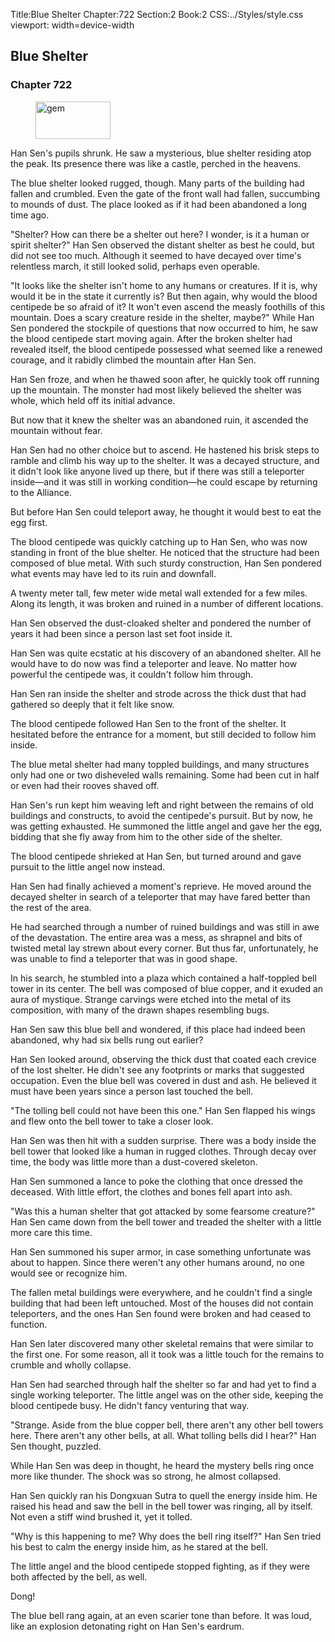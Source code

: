 Title:Blue Shelter 
Chapter:722 
Section:2 
Book:2 
CSS:../Styles/style.css 
viewport: width=device-width
  
## Blue Shelter
### Chapter 722 
<figure>
	<img src="../Images/gem.gif" alt="gem" id="gem" width="120" height="60" />
</figure>
  

  
  Han Sen's pupils shrunk. He saw a mysterious, blue shelter residing atop the peak. Its presence there was like a castle, perched in the heavens.

The blue shelter looked rugged, though. Many parts of the building had fallen and crumbled. Even the gate of the front wall had fallen, succumbing to mounds of dust. The place looked as if it had been abandoned a long time ago.

"Shelter? How can there be a shelter out here? I wonder, is it a human or spirit shelter?" Han Sen observed the distant shelter as best he could, but did not see too much. Although it seemed to have decayed over time's relentless march, it still looked solid, perhaps even operable.

"It looks like the shelter isn't home to any humans or creatures. If it is, why would it be in the state it currently is? But then again, why would the blood centipede be so afraid of it? It won't even ascend the measly foothills of this mountain. Does a scary creature reside in the shelter, maybe?" While Han Sen pondered the stockpile of questions that now occurred to him, he saw the blood centipede start moving again. After the broken shelter had revealed itself, the blood centipede possessed what seemed like a renewed courage, and it rabidly climbed the mountain after Han Sen.

Han Sen froze, and when he thawed soon after, he quickly took off running up the mountain. The monster had most likely believed the shelter was whole, which held off its initial advance.

But now that it knew the shelter was an abandoned ruin, it ascended the mountain without fear.

Han Sen had no other choice but to ascend. He hastened his brisk steps to ramble and climb his way up to the shelter. It was a decayed structure, and it didn't look like anyone lived up there, but if there was still a teleporter inside—and it was still in working condition—he could escape by returning to the Alliance.

But before Han Sen could teleport away, he thought it would best to eat the egg first.

The blood centipede was quickly catching up to Han Sen, who was now standing in front of the blue shelter. He noticed that the structure had been composed of blue metal. With such sturdy construction, Han Sen pondered what events may have led to its ruin and downfall.

A twenty meter tall, few meter wide metal wall extended for a few miles. Along its length, it was broken and ruined in a number of different locations.

Han Sen observed the dust-cloaked shelter and pondered the number of years it had been since a person last set foot inside it.

Han Sen was quite ecstatic at his discovery of an abandoned shelter. All he would have to do now was find a teleporter and leave. No matter how powerful the centipede was, it couldn't follow him through.

Han Sen ran inside the shelter and strode across the thick dust that had gathered so deeply that it felt like snow.

The blood centipede followed Han Sen to the front of the shelter. It hesitated before the entrance for a moment, but still decided to follow him inside.

The blue metal shelter had many toppled buildings, and many structures only had one or two disheveled walls remaining. Some had been cut in half or even had their rooves shaved off.

Han Sen's run kept him weaving left and right between the remains of old buildings and constructs, to avoid the centipede's pursuit. But by now, he was getting exhausted. He summoned the little angel and gave her the egg, bidding that she fly away from him to the other side of the shelter.

The blood centipede shrieked at Han Sen, but turned around and gave pursuit to the little angel now instead.

Han Sen had finally achieved a moment's reprieve. He moved around the decayed shelter in search of a teleporter that may have fared better than the rest of the area.

He had searched through a number of ruined buildings and was still in awe of the devastation. The entire area was a mess, as shrapnel and bits of twisted metal lay strewn about every corner. But thus far, unfortunately, he was unable to find a teleporter that was in good shape.

In his search, he stumbled into a plaza which contained a half-toppled bell tower in its center. The bell was composed of blue copper, and it exuded an aura of mystique. Strange carvings were etched into the metal of its composition, with many of the drawn shapes resembling bugs.

Han Sen saw this blue bell and wondered, if this place had indeed been abandoned, why had six bells rung out earlier?

Han Sen looked around, observing the thick dust that coated each crevice of the lost shelter. He didn't see any footprints or marks that suggested occupation. Even the blue bell was covered in dust and ash. He believed it must have been years since a person last touched the bell.

"The tolling bell could not have been this one." Han Sen flapped his wings and flew onto the bell tower to take a closer look.

Han Sen was then hit with a sudden surprise. There was a body inside the bell tower that looked like a human in rugged clothes. Through decay over time, the body was little more than a dust-covered skeleton.

Han Sen summoned a lance to poke the clothing that once dressed the deceased. With little effort, the clothes and bones fell apart into ash.

"Was this a human shelter that got attacked by some fearsome creature?" Han Sen came down from the bell tower and treaded the shelter with a little more care this time.

Han Sen summoned his super armor, in case something unfortunate was about to happen. Since there weren't any other humans around, no one would see or recognize him.

The fallen metal buildings were everywhere, and he couldn't find a single building that had been left untouched. Most of the houses did not contain teleporters, and the ones Han Sen found were broken and had ceased to function.

Han Sen later discovered many other skeletal remains that were similar to the first one. For some reason, all it took was a little touch for the remains to crumble and wholly collapse.

Han Sen had searched through half the shelter so far and had yet to find a single working teleporter. The little angel was on the other side, keeping the blood centipede busy. He didn't fancy venturing that way.

"Strange. Aside from the blue copper bell, there aren't any other bell towers here. There aren't any other bells, at all. What tolling bells did I hear?" Han Sen thought, puzzled.

While Han Sen was deep in thought, he heard the mystery bells ring once more like thunder. The shock was so strong, he almost collapsed.

Han Sen quickly ran his Dongxuan Sutra to quell the energy inside him. He raised his head and saw the bell in the bell tower was ringing, all by itself. Not even a stiff wind brushed it, yet it tolled.

"Why is this happening to me? Why does the bell ring itself?" Han Sen tried his best to calm the energy inside him, as he stared at the bell.

The little angel and the blood centipede stopped fighting, as if they were both affected by the bell, as well.

Dong!

The blue bell rang again, at an even scarier tone than before. It was loud, like an explosion detonating right on Han Sen's eardrum.
